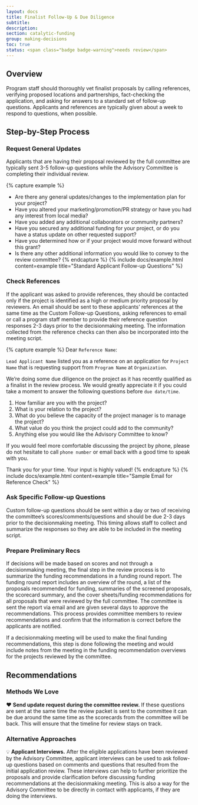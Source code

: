 ```yaml
---
layout: docs
title: Finalist Follow-Up & Due Diligence
subtitle:
description:
section: catalytic-funding
group: making-decisions
toc: true
status: <span class="badge badge-warning">needs review</span>
---
```


## Overview

Program staff should thoroughly vet finalist proposals by calling references, verifying proposed locations and partnerships, fact-checking the application, and asking for answers to a standard set of follow-up questions. Applicants and references are typically given about a week to respond to questions, when possible.

## Step-by-Step Process

### Request General Updates

Applicants that are having their proposal reviewed by the full committee are typically sent 3-5 follow-up questions while the Advisory Committee is completing their individual review.

{% capture example %}
* Are there any general updates/changes to the implementation plan for your project?
* Have you altered your marketing/promotion/PR strategy or have you had any interest from local media?
* Have you added any additional collaborators or community partners?
* Have you secured any additional funding for your project, or do you have a status update on other requested support?
* Have you determined how or if your project would move forward without this grant?
* Is there any other additional information you would like to convey to the review committee?
{% endcapture %}
{% include docs/example.html content=example title="Standard Applicant Follow-up Questions" %}

### Check References

If the applicant was asked to provide references, they should be contacted only if the project is identified as a high or medium priority proposal by reviewers. An email should be sent to these applicants’ references at the same time as the Custom Follow-up Questions, asking references to email or call a program staff member to provide their reference question responses 2-3 days prior to the decisionmaking meeting. The information collected from the reference checks can then also be incorporated into the meeting script.

{% capture example %}
Dear `Reference Name`:

`Lead Applicant Name` listed you as a reference on an application for `Project Name` that is requesting support from `Program Name` at `Organization`.

We’re doing some due diligence on the project as it has recently qualified as a finalist in the review process. We would greatly appreciate it if you could take a moment to answer the following questions before `due date/time`.

1. How familiar are you with the project?
2. What is your relation to the project?
3. What do you believe the capacity of the project manager is to manage the project?
4. What value do you think the project could add to the community?
5. Anything else you would like the Advisory Committee to know?

If you would feel more comfortable discussing the project by phone, please do not hesitate to call `phone number` or email back with a good time to speak with you.

Thank you for your time. Your input is highly valued!
{% endcapture %}
{% include docs/example.html content=example title="Sample Email for Reference Check" %}

### Ask Specific Follow-up Questions

Custom follow-up questions should be sent within a day or two of receiving the committee’s scores/comments/questions and should be due 2-3 days prior to the decisionmaking meeting. This timing allows staff to collect and summarize the responses so they are able to be included in the meeting script.

### Prepare Preliminary Recs

If decisions will be made based on scores and not through a decisionmaking meeting, the final step in the review process is to summarize the funding recommendations in a funding round report.  The funding round report includes an overview of the round, a list of the proposals recommended for funding, summaries of the screened proposals, the scorecard summary, and the cover sheets/funding recommendations for all proposals that were reviewed by the full committee. The committee is sent the report via email and are given several days to approve the recommendations. This process provides committee members to review recommendations and confirm that the information is correct before the applicants are notified.

If a decisionmaking meeting will be used to make the final funding recommendations, this step is done following the meeting and would include notes from the meeting in the funding recommendation overviews for the projects reviewed by the committee.

## Recommendations

### Methods We Love

:heart: **Send update request during the committee review.** If these questions are sent at the same time the review packet is sent to the committee it can be due around the same time as the scorecards from the committee will be back. This will ensure that the timeline for review stays on track.

### Alternative Approaches

:bulb: **Applicant Interviews.** After the eligible applications have been reviewed by the Advisory Committee, applicant interviews can be used to ask follow-up questions based on comments and questions that resulted from the initial application review. These interviews can help to further prioritize the proposals and provide clarification before discussing funding recommendations at the decisionmaking meeting. This is also a way for the Advisory Committee to be directly in contact with applicants, if they are doing the interviews.
